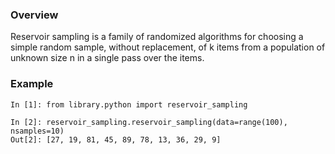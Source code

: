 ### Overview 
Reservoir sampling is a family of randomized algorithms for choosing a simple random sample, without replacement, of k items from a population of unknown size n in a single pass over the items. 
 
### Example 
 
```jupyter 
In [1]: from library.python import reservoir_sampling 
 
In [2]: reservoir_sampling.reservoir_sampling(data=range(100), nsamples=10) 
Out[2]: [27, 19, 81, 45, 89, 78, 13, 36, 29, 9] 
``` 
